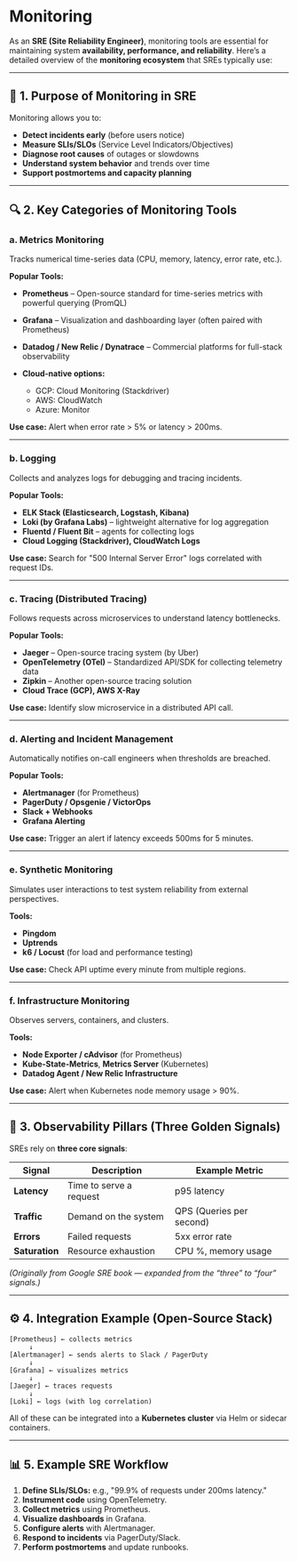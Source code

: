 # Monitoring

As an **SRE (Site Reliability Engineer)**, monitoring tools are essential for maintaining system **availability, performance, and reliability**. Here’s a detailed overview of the **monitoring ecosystem** that SREs typically use:

---

## 🧭 1. Purpose of Monitoring in SRE

Monitoring allows you to:

* **Detect incidents early** (before users notice)
* **Measure SLIs/SLOs** (Service Level Indicators/Objectives)
* **Diagnose root causes** of outages or slowdowns
* **Understand system behavior** and trends over time
* **Support postmortems and capacity planning**

---

## 🔍 2. Key Categories of Monitoring Tools

### **a. Metrics Monitoring**

Tracks numerical time-series data (CPU, memory, latency, error rate, etc.).

**Popular Tools:**

* **Prometheus** – Open-source standard for time-series metrics with powerful querying (PromQL)
* **Grafana** – Visualization and dashboarding layer (often paired with Prometheus)
* **Datadog / New Relic / Dynatrace** – Commercial platforms for full-stack observability
* **Cloud-native options:**

  * GCP: Cloud Monitoring (Stackdriver)
  * AWS: CloudWatch
  * Azure: Monitor

**Use case:**
Alert when error rate > 5% or latency > 200ms.

---

### **b. Logging**

Collects and analyzes logs for debugging and tracing incidents.

**Popular Tools:**

* **ELK Stack (Elasticsearch, Logstash, Kibana)**
* **Loki (by Grafana Labs)** – lightweight alternative for log aggregation
* **Fluentd / Fluent Bit** – agents for collecting logs
* **Cloud Logging (Stackdriver), CloudWatch Logs**

**Use case:**
Search for "500 Internal Server Error" logs correlated with request IDs.

---

### **c. Tracing (Distributed Tracing)**

Follows requests across microservices to understand latency bottlenecks.

**Popular Tools:**

* **Jaeger** – Open-source tracing system (by Uber)
* **OpenTelemetry (OTel)** – Standardized API/SDK for collecting telemetry data
* **Zipkin** – Another open-source tracing solution
* **Cloud Trace (GCP), AWS X-Ray**

**Use case:**
Identify slow microservice in a distributed API call.

---

### **d. Alerting and Incident Management**

Automatically notifies on-call engineers when thresholds are breached.

**Popular Tools:**

* **Alertmanager** (for Prometheus)
* **PagerDuty / Opsgenie / VictorOps**
* **Slack + Webhooks**
* **Grafana Alerting**

**Use case:**
Trigger an alert if latency exceeds 500ms for 5 minutes.

---

### **e. Synthetic Monitoring**

Simulates user interactions to test system reliability from external perspectives.

**Tools:**

* **Pingdom**
* **Uptrends**
* **k6 / Locust** (for load and performance testing)

**Use case:**
Check API uptime every minute from multiple regions.

---

### **f. Infrastructure Monitoring**

Observes servers, containers, and clusters.

**Tools:**

* **Node Exporter / cAdvisor** (for Prometheus)
* **Kube-State-Metrics**, **Metrics Server** (Kubernetes)
* **Datadog Agent / New Relic Infrastructure**

**Use case:**
Alert when Kubernetes node memory usage > 90%.

---

## 🧠 3. Observability Pillars (Three Golden Signals)

SREs rely on **three core signals**:

| Signal         | Description             | Example Metric           |
| -------------- | ----------------------- | ------------------------ |
| **Latency**    | Time to serve a request | p95 latency              |
| **Traffic**    | Demand on the system    | QPS (Queries per second) |
| **Errors**     | Failed requests         | 5xx error rate           |
| **Saturation** | Resource exhaustion     | CPU %, memory usage      |

*(Originally from Google SRE book — expanded from the “three” to “four” signals.)*

---

## ⚙️ 4. Integration Example (Open-Source Stack)

```
[Prometheus] ← collects metrics
     ↓
[Alertmanager] ← sends alerts to Slack / PagerDuty
     ↓
[Grafana] ← visualizes metrics
     ↓
[Jaeger] ← traces requests
     ↓
[Loki] ← logs (with log correlation)
```

All of these can be integrated into a **Kubernetes cluster** via Helm or sidecar containers.

---

## 📊 5. Example SRE Workflow

1. **Define SLIs/SLOs:**
   e.g., "99.9% of requests under 200ms latency."
2. **Instrument code** using OpenTelemetry.
3. **Collect metrics** using Prometheus.
4. **Visualize dashboards** in Grafana.
5. **Configure alerts** with Alertmanager.
6. **Respond to incidents** via PagerDuty/Slack.
7. **Perform postmortems** and update runbooks.